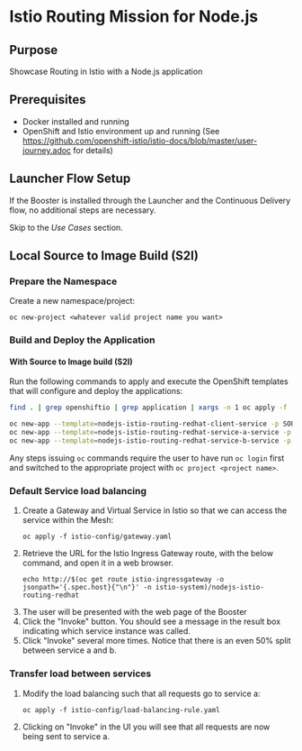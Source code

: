 # Istio Routing Mission for Node.js

## Purpose

Showcase Routing in Istio with a Node.js application

## Prerequisites

* Docker installed and running
* OpenShift and Istio environment up and running (See https://github.com/openshift-istio/istio-docs/blob/master/user-journey.adoc for details)

## Launcher Flow Setup

If the Booster is installed through the Launcher and the Continuous Delivery flow, no additional steps are necessary.

Skip to the _Use Cases_ section.

## Local Source to Image Build (S2I)

### Prepare the Namespace

Create a new namespace/project:
```
oc new-project <whatever valid project name you want>
```

### Build and Deploy the Application

#### With Source to Image build (S2I)

Run the following commands to apply and execute the OpenShift templates that will configure and deploy the applications:
```bash
find . | grep openshiftio | grep application | xargs -n 1 oc apply -f

oc new-app --template=nodejs-istio-routing-redhat-client-service -p SOURCE_REPOSITORY_URL=https://github.com/bucharest-gold/nodejs-istio-routing-redhat -p SOURCE_REPOSITORY_REF=8.x -p SOURCE_REPOSITORY_DIR=routing-client
oc new-app --template=nodejs-istio-routing-redhat-service-a-service -p SOURCE_REPOSITORY_URL=https://github.com/bucharest-gold/nodejs-istio-routing-redhat -p SOURCE_REPOSITORY_REF=8.x -p SOURCE_REPOSITORY_DIR=routing-service-a
oc new-app --template=nodejs-istio-routing-redhat-service-b-service -p SOURCE_REPOSITORY_URL=https://github.com/bucharest-gold/nodejs-istio-routing-redhat -p SOURCE_REPOSITORY_REF=8.x -p SOURCE_REPOSITORY_DIR=routing-service-b
```



Any steps issuing `oc` commands require the user to have run `oc login` first and switched to the appropriate project with `oc project <project name>`.

### Default Service load balancing

1. Create a Gateway and Virtual Service in Istio so that we can access the service within the Mesh:
    ```
    oc apply -f istio-config/gateway.yaml
    ```
2. Retrieve the URL for the Istio Ingress Gateway route, with the below command, and open it in a web browser.
    ```
    echo http://$(oc get route istio-ingressgateway -o jsonpath='{.spec.host}{"\n"}' -n istio-system)/nodejs-istio-routing-redhat
    ```
3. The user will be presented with the web page of the Booster
4. Click the "Invoke" button. You should see a message in the result box indicating which service instance was called.
5. Click "Invoke" several more times.
Notice that there is an even 50% split between service a and b.

### Transfer load between services

1. Modify the load balancing such that all requests go to service a:
    ```
    oc apply -f istio-config/load-balancing-rule.yaml
    ```
2. Clicking on "Invoke" in the UI you will see that all requests are now being sent to service a.
